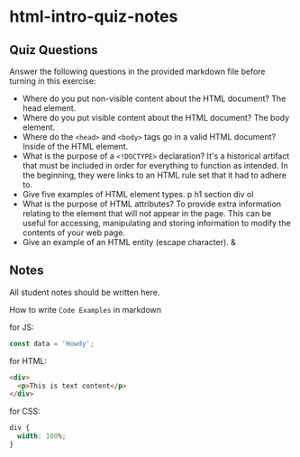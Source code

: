# html-intro-quiz-notes

## Quiz Questions

Answer the following questions in the provided markdown file before turning in this exercise:

- Where do you put non-visible content about the HTML document?
  The head element.
- Where do you put visible content about the HTML document?
  The body element.
- Where do the `<head>` and `<body>` tags go in a valid HTML document?
  Inside of the HTML element.
- What is the purpose of a `<!DOCTYPE>` declaration?
  It's a historical artifact that must be included in order for everything to function as intended.
  In the beginning, they were links to an HTML rule set that it had to adhere to.
- Give five examples of HTML element types.
  p
  h1
  section
  div
  ol
- What is the purpose of HTML attributes?
  To provide extra information relating to the element that will not appear in the page.
  This can be useful for accessing, manipulating and storing information to modify the contents of your web page.
- Give an example of an HTML entity (escape character).
  &amp;

## Notes

All student notes should be written here.

How to write `Code Examples` in markdown

for JS:

```js
const data = 'Howdy';
```

for HTML:

```html
<div>
  <p>This is text content</p>
</div>
```

for CSS:

```css
div {
  width: 100%;
}
```
